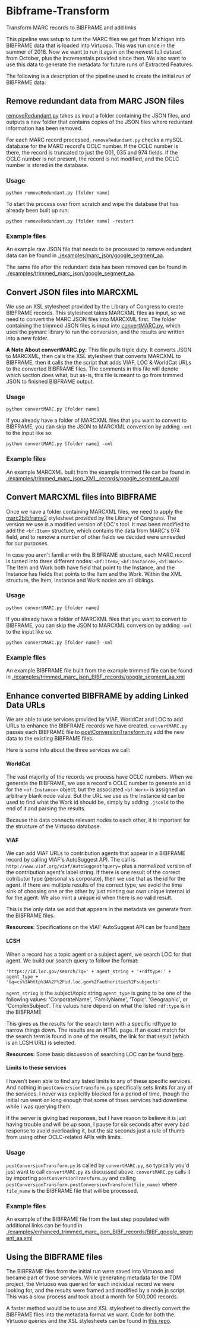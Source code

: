 # Bibframe-Transform
Transform MARC records to BIBFRAME and add links

This pipeline was setup to turn the MARC files we get from Michigan into BIBFRAME data that is loaded into Virtuoso. This was run once in the summer of 2018. Now we want to run it again on the newest full dataset from October, plus the incrementals provided since then. We also want to use this data to generate the metadata for future runs of Extracted Features.

The following is a description of the pipeline used to create the initial run of BIBFRAME data:

## Remove redundant data from MARC JSON files
[removeRedundant.py](./removeRedundant.py) takes as input a folder containing the JSON files, and outputs a new folder that contains copies of the JSON files where reduntant information has been removed.

For each MARC record processed, `removeRedundant.py` checks a mySQL database for the MARC record's OCLC number. If the OCLC number is there, the record is truncated to just the 001, 035 and 974 fields. If the OCLC number is not present, the record is not modified, and the OCLC number is stored in the database.

### Usage
```
python removeRedundant.py [folder name]
```
To start the process over from scratch and wipe the database that has already been built up run:
```
python removeRedundant.py [folder name] -restart
```

### Example files
An example raw JSON file that needs to be processed to remove redundant data can be found in [./examples/marc_json/google_segment_aa](./examples/marc_json/google_segment_aa).

The same file after the redundant data has been removed can be found in [./examples/trimmed_marc_json/google_segment_aa](./examples/trimmed_marc_json/google_segment_aa).

## Convert JSON files into MARCXML
We use an XSL stylesheet provided by the Library of Congress to create BIBFRAME records. This stylesheet takes MARCXML files as input, so we need to convert the MARC JSON files into MARCXML first. The folder containing the trimmed JSON files is input into [convertMARC.py](./convertMARC.py), which uses the pymarc library to run the conversion, and the results are written into a new folder.

__A Note About convertMARC.py:__ This file pulls triple duty. It converts JSON to MARCXML, then calls the XSL stylesheet that converts MARCXML to BIBFRAME, then it calls the the script that adds VIAF, LOC & WorldCat URLs to the converted BIBFRAME files. The comments in this file will denote which section does what, but as-is, this file is meant to go from trimmed JSON to finished BIBFRAME output.

### Usage
```
python convertMARC.py [folder name]
```
If you already have a folder of MARCXML files that you want to convert to BIBFRAME, you can skip the JSON to MARCXML conversion by adding `-xml` to the input like so:
```
python convertMARC.py [folder name] -xml
```

### Example files
An example MARCXML built from the example trimmed file can be found in [./examples/trimmed_marc_json_XML_records/google_segment_aa.xml](./examples/trimmed_marc_json_XML_records/google_segment_aa.xml)

## Convert MARCXML files into BIBFRAME
Once we have a folder containing MARCXML files, we need to apply the [marc2bibframe2](https://github.com/dkudeki/marc2bibframe2/tree/9fd817d7e525b52a6de7f5b0b0a5fac035968845) stylesheet provided by the Library of Congress. The version we use is a modified version of LOC's tool. It mas been modified to add the `<bf:Item>` structure, which contains the data from MARC's 974 field, and to remove a number of other fields we decided were unneeded for our purposes.

In case you aren't familiar with the BIBFRAME structure, each MARC record is turned into three different nodes: `<bf:Item>`, `<bf:Instance>`, `<bf:Work>`. The Item and Work both have field that point to the Instance, and the Instance has fields that points to the Item and the Work. Within the XML structure, the Item, Instance and Work nodes are all siblings.

### Usage
```
python convertMARC.py [folder name]
```
If you already have a folder of MARCXML files that you want to convert to BIBFRAME, you can skip the JSON to MARCXML conversion by adding `-xml` to the input like so:
```
python convertMARC.py [folder name] -xml
```

### Example files
An example BIBFRAME file built from the example trimmed file can be found in [./examples/trimmed_marc_json_BIBF_records/google_segment_aa.xml](./examples/trimmed_marc_json_BIBF_records/BIBF_google_segment_aa.xml)

## Enhance converted BIBFRAME by adding Linked Data URLs
We are able to use services provided by VIAF, WorldCat and LOC to add URLs to enhance the BIBFRAME records we have created. `convertMARC.py` passes each BIBFRAME file to [postConversionTransform.py](./postConversionTransform.py) add the new data to the existing BIBFRAME files.

Here is some info about the three services we call:
#### WorldCat
The vast majority of the records we process have OCLC numbers. When we generate the BIBFRAME, we use a record's OCLC number to generate an id for the `<bf:Instance>` object, but the associated `<bf:Work>` is assigned an arbitrary blank node value. But the URL we use as the Instance id can be used to find what the Work id should be, simply by adding `.jsonld` to the end of it and parsing the results.

Because this data connects relevant nodes to each other, it is important for the structure of the Virtuoso database.

#### VIAF
We can add VIAF URLs to contribution agents that appear in a BIBFRAME record by calling VIAF's AutoSuggest API. The call is `http://www.viaf.org/viaf/AutoSuggest?query=` plus a normalized version of the contribution agent's label string. If there is one result of the correct cotributor type (personal vs corporate), then we use that as the id for the agent. If there are multiple results of the correct type, we avoid the time sink of choosing one or the other by just minting our own unique internal id for the agent. We also mint a unique id when there is no valid result.

This is the only data we add that appears in the metadata we generate from the BIBFRAME files.

__Resources:__ Specifications on the VIAF AutoSuggest API can be found [here](https://www.oclc.org/developer/develop/web-services/viaf/authority-cluster.en.html)

#### LCSH
When a record has a topic agent or a subject agent, we search LOC for that agent. We build our search query to follow the format:
```
'https://id.loc.gov/search/?q=' + agent_string + '+rdftype:' + agent_type + '&q=cs%3Ahttp%3A%2F%2Fid.loc.gov%2Fauthorities%2Fsubjects'
```
`agent_string` is the subject/topic string
`agent_type` is going to be one of the following values: 'CorporateName', 'FamilyName', 'Topic'. 'Geographic', or 'ComplexSubject'. The values here depend on what the listed `rdf:type` is in the BIBFRAME

This gives us the results for the search term with a specific rdftype to narrow things down. The results are an HTML page. If an exact match for the search term is found in one of the results, the link for that result (which is an LCSH URL) is selected.

__Resources:__ Some basic discussion of searching LOC can be found [here](https://id.loc.gov/techcenter/searching.html).

#### Limits to these services
I haven't been able to find any listed limits to any of these specific services. And nothing in `postConversionTransform.py` specifically sets limits for any of the services. I never was explicitly blocked for a period of time, though the initial run went on long enough that some of thses services had downtime while I was querying them.

If the server is giving bad responses, but I have reason to believe it is just having trouble and will be up soon, I pause for six seconds after every bad response to avoid overloading it, but the siz seconds just a rule of thumb from using other OCLC-related APIs with limits.

### Usage
`postConversionTransform.py` is called by `convertMARC.py`, so typically you'd just want to call `convertMARC.py` as discussed above. `convertMARC.py` calls it by importing `postConversionTransform.py` and calling `postConversionTransform.postConversionTransform(file_name)` where `file_name` is the BIBFRAME file that will be processed.

### Example files
An example of the BIBFRAME file from the last step populated with additional links can be found in [./examples/enhanced_trimmed_marc_json_BIBF_records/BIBF_google_segment_aa.xml](./examples/enhanced_trimmed_marc_json_BIBF_records/BIBF_google_segment_aa.xml)

## Using the BIBFRAME files
The BIBFRAME files from the initial run were saved into Virtuoso and became part of those services. While generating metadata for the TDM project, the Virtuoso was queried for each individual record we were looking for, and the results were framed and modified by a node.js script. This was a slow process and took about a month for 500,000 records.

A faster method would be to use and XSL stylesheet to directly convert the BIBFRAME files into the metadata format we want. Code for both the Virtuoso queries and the XSL stylesheets can be found in [this repo](https://github.com/dkudeki/bibframe2ef).